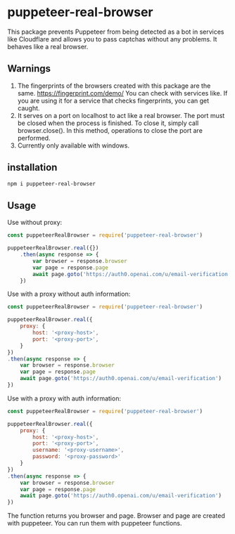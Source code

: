 # puppeteer-real-browser
This package prevents Puppeteer from being detected as a bot in services like Cloudflare and allows you to pass captchas without any problems. It behaves like a real browser.
## Warnings
1) The fingerprints of the browsers created with this package are the same.
https://fingerprint.com/demo/
You can check with services like. If you are using it for a service that checks fingerprints, you can get caught.
2) It serves on a port on localhost to act like a real browser. The port must be closed when the process is finished. To close it, simply call browser.close(). In this method, operations to close the port are performed.
3) Currently only available with windows. 

## installation

```bash
npm i puppeteer-real-browser
```

## Usage

Use without proxy:

```js
const puppeteerRealBrowser = require('puppeteer-real-browser')

puppeteerRealBrowser.real({})
    .then(async response => {
        var browser = response.browser
        var page = response.page
        await page.goto('https://auth0.openai.com/u/email-verification')
    })
```

Use with a proxy without auth information:

```js
const puppeteerRealBrowser = require('puppeteer-real-browser')

puppeteerRealBrowser.real({
    proxy: {
        host: '<proxy-host>',
        port: '<proxy-port>',
    }
})
.then(async response => {
    var browser = response.browser
    var page = response.page
    await page.goto('https://auth0.openai.com/u/email-verification')
})
```
Use with a proxy with auth information:

```js
const puppeteerRealBrowser = require('puppeteer-real-browser')

puppeteerRealBrowser.real({
    proxy: {
        host: '<proxy-host>',
        port: '<proxy-port>',
        username: '<proxy-username>',
        password: '<proxy-password>'
    }
})
.then(async response => {
    var browser = response.browser
    var page = response.page
    await page.goto('https://auth0.openai.com/u/email-verification')
})
```

The function returns you browser and page. Browser and page are created with puppeteer. You can run them with puppeteer functions.